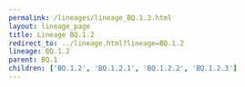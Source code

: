 ```yaml
---
permalink: /lineages/lineage_BQ.1.2.html
layout: lineage_page
title: Lineage BQ.1.2
redirect_to: ../lineage.html?lineage=BQ.1.2
lineage: BQ.1.2
parent: BQ.1
children: ['BQ.1.2', 'BQ.1.2.1', 'BQ.1.2.2', 'BQ.1.2.3']
---
```

